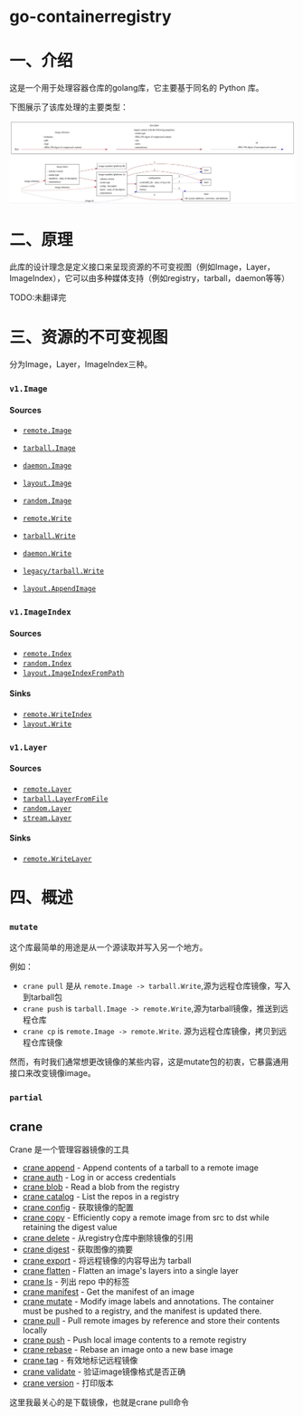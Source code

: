 # go-containerregistry

# 一、介绍

这是一个用于处理容器仓库的golang库，它主要基于同名的 Python 库。

下图展示了该库处理的主要类型：

![image-20220210164800947](go-containerregistry%E5%BA%93%E5%AD%A6%E4%B9%A0.assets/image-20220210164800947.png)



# 二、原理

此库的设计理念是定义接口来呈现资源的不可变视图（例如Image，Layer，ImageIndex），它可以由多种媒体支持（例如registry，tarball，daemon等等）

TODO:未翻译完



# 三、资源的不可变视图

分为Image，Layer，ImageIndex三种。



### `v1.Image`

#### Sources

- [`remote.Image`](https://godoc.org/github.com/google/go-containerregistry/pkg/v1/remote#Image)
- [`tarball.Image`](https://godoc.org/github.com/google/go-containerregistry/pkg/v1/tarball#Image)
- [`daemon.Image`](https://godoc.org/github.com/google/go-containerregistry/pkg/v1/daemon#Image)
- [`layout.Image`](https://godoc.org/github.com/google/go-containerregistry/pkg/v1/layout#Path.Image)
- [`random.Image`](https://godoc.org/github.com/google/go-containerregistry/pkg/v1/random#Image)

- [`remote.Write`](https://godoc.org/github.com/google/go-containerregistry/pkg/v1/remote#Write)
- [`tarball.Write`](https://godoc.org/github.com/google/go-containerregistry/pkg/v1/tarball#Write)
- [`daemon.Write`](https://godoc.org/github.com/google/go-containerregistry/pkg/v1/daemon#Write)
- [`legacy/tarball.Write`](https://godoc.org/github.com/google/go-containerregistry/pkg/legacy/tarball#Write)
- [`layout.AppendImage`](https://godoc.org/github.com/google/go-containerregistry/pkg/v1/layout#Path.AppendImage)

### `v1.ImageIndex`

#### Sources

- [`remote.Index`](https://godoc.org/github.com/google/go-containerregistry/pkg/v1/remote#Index)
- [`random.Index`](https://godoc.org/github.com/google/go-containerregistry/pkg/v1/random#Index)
- [`layout.ImageIndexFromPath`](https://godoc.org/github.com/google/go-containerregistry/pkg/v1/layout#ImageIndexFromPath)

#### Sinks

- [`remote.WriteIndex`](https://godoc.org/github.com/google/go-containerregistry/pkg/v1/remote#WriteIndex)
- [`layout.Write`](https://godoc.org/github.com/google/go-containerregistry/pkg/v1/layout#Write)



### `v1.Layer`

#### Sources

- [`remote.Layer`](https://godoc.org/github.com/google/go-containerregistry/pkg/v1/remote#Layer)
- [`tarball.LayerFromFile`](https://godoc.org/github.com/google/go-containerregistry/pkg/v1/tarball#LayerFromFile)
- [`random.Layer`](https://godoc.org/github.com/google/go-containerregistry/pkg/v1/random#Layer)
- [`stream.Layer`](https://godoc.org/github.com/google/go-containerregistry/pkg/v1/stream#Layer)

#### Sinks

- [`remote.WriteLayer`](https://godoc.org/github.com/google/go-containerregistry/pkg/v1/remote#WriteLayer)



# 四、概述

### `mutate`

这个库最简单的用途是从一个源读取并写入另一个地方。

例如：

- `crane pull` 是从 `remote.Image -> tarball.Write`,源为远程仓库镜像，写入到tarball包
- `crane push` is `tarball.Image -> remote.Write`,源为tarball镜像，推送到远程仓库
- `crane cp` is `remote.Image -> remote.Write`. 源为远程仓库镜像，拷贝到远程仓库镜像

然而，有时我们通常想更改镜像的某些内容，这是mutate包的初衷，它暴露通用接口来改变镜像image。

### `partial`



## crane

Crane 是一个管理容器镜像的工具

- [crane append](https://github.com/google/go-containerregistry/blob/main/cmd/crane/doc/crane_append.md) - Append contents of a tarball to a remote image
- [crane auth](https://github.com/google/go-containerregistry/blob/main/cmd/crane/doc/crane_auth.md) - Log in or access credentials
- [crane blob](https://github.com/google/go-containerregistry/blob/main/cmd/crane/doc/crane_blob.md) - Read a blob from the registry
- [crane catalog](https://github.com/google/go-containerregistry/blob/main/cmd/crane/doc/crane_catalog.md) - List the repos in a registry
- [crane config](https://github.com/google/go-containerregistry/blob/main/cmd/crane/doc/crane_config.md) - 获取镜像的配置
- [crane copy](https://github.com/google/go-containerregistry/blob/main/cmd/crane/doc/crane_copy.md) - Efficiently copy a remote image from src to dst while retaining the digest value
- [crane delete](https://github.com/google/go-containerregistry/blob/main/cmd/crane/doc/crane_delete.md) - 从registry仓库中删除镜像的引用
- [crane digest](https://github.com/google/go-containerregistry/blob/main/cmd/crane/doc/crane_digest.md) - 获取图像的摘要
- [crane export](https://github.com/google/go-containerregistry/blob/main/cmd/crane/doc/crane_export.md) - 将远程镜像的内容导出为 tarball
- [crane flatten](https://github.com/google/go-containerregistry/blob/main/cmd/crane/doc/crane_flatten.md) - Flatten an image's layers into a single layer
- [crane ls](https://github.com/google/go-containerregistry/blob/main/cmd/crane/doc/crane_ls.md) - 列出 repo 中的标签
- [crane manifest](https://github.com/google/go-containerregistry/blob/main/cmd/crane/doc/crane_manifest.md) - Get the manifest of an image
- [crane mutate](https://github.com/google/go-containerregistry/blob/main/cmd/crane/doc/crane_mutate.md) - Modify image labels and annotations. The container must be pushed to a registry, and the manifest is updated there.
- [crane pull](https://github.com/google/go-containerregistry/blob/main/cmd/crane/doc/crane_pull.md) - Pull remote images by reference and store their contents locally
- [crane push](https://github.com/google/go-containerregistry/blob/main/cmd/crane/doc/crane_push.md) - Push local image contents to a remote registry
- [crane rebase](https://github.com/google/go-containerregistry/blob/main/cmd/crane/doc/crane_rebase.md) - Rebase an image onto a new base image
- [crane tag](https://github.com/google/go-containerregistry/blob/main/cmd/crane/doc/crane_tag.md) - 有效地标记远程镜像
- [crane validate](https://github.com/google/go-containerregistry/blob/main/cmd/crane/doc/crane_validate.md) - 验证image镜像格式是否正确
- [crane version](https://github.com/google/go-containerregistry/blob/main/cmd/crane/doc/crane_version.md) - 打印版本

这里我最关心的是下载镜像，也就是crane pull命令
